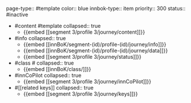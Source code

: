 page-type:: #template
color:: blue
innbok-type:: item
priority:: 300
status:: #inactive

- #content #template
  collapsed:: true
	- {{embed [[segment 3/profile 3/journey/content]]}}
- #info
  collapsed:: true
	- {{embed [[innBoK/segment-(id)/profile-(id)/journey/info]]}}
	- {{embed [[innBoK/segment-(id)/profile-(id)/journey/data]]}}
	- {{embed [[segment 3/profile 3/journey/status]]}}
- #class #
  collapsed:: true
	- {{embed [[innBoK/class/]]}}
- #innCoPilot
  collapsed:: true
	- {{embed [[segment 3/profile 3/journey/innCoPilot]]}}
- #[[related keys]]
  collapsed:: true
	- {{embed [[segment 3/profile 3/journey/keys]]}}


